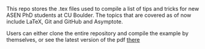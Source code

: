 This repo stores the .tex files used to compile a list of tips and tricks for new ASEN PhD students at CU Boulder. The topics that are covered as of now include LaTeX, Git and GitHub and Asymptote.

Users can either clone the entire repository and compile the example by themselves, or see the latest version of the pdf [there](https://drive.google.com/open?id=0Bzf79yzZcPJJSHZIU1VUbEppM0U)
